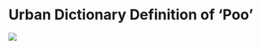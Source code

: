 <!--
id: 6518460
link: http://tumblr.atmos.org/post/6518460/urban-dictionary-definition-of-poo
slug: urban-dictionary-definition-of-poo
date: Mon Jul 23 2007 06:36:24 GMT-0700 (PDT)
publish: 2007-07-023
tags: 
title: Urban Dictionary Definition of &#8216;Poo&#8217;
-->


Urban Dictionary Definition of &#8216;Poo&#8217;
================================================

![](http://25.media.tumblr.com/6518460_500.jpg)

